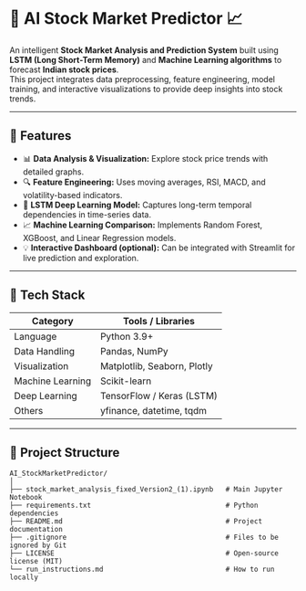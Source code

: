 # 🧠 AI Stock Market Predictor 📈

An intelligent **Stock Market Analysis and Prediction System** built using **LSTM (Long Short-Term Memory)** and **Machine Learning algorithms** to forecast **Indian stock prices**.  
This project integrates data preprocessing, feature engineering, model training, and interactive visualizations to provide deep insights into stock trends.

---

## 🚀 Features

- 📊 **Data Analysis & Visualization:** Explore stock price trends with detailed graphs.  
- 🔍 **Feature Engineering:** Uses moving averages, RSI, MACD, and volatility-based indicators.  
- 🤖 **LSTM Deep Learning Model:** Captures long-term temporal dependencies in time-series data.  
- 📈 **Machine Learning Comparison:** Implements Random Forest, XGBoost, and Linear Regression models.  
- 💡 **Interactive Dashboard (optional):** Can be integrated with Streamlit for live prediction and exploration.  

---

## 🧠 Tech Stack

| Category | Tools / Libraries |
|-----------|------------------|
| Language | Python 3.9+ |
| Data Handling | Pandas, NumPy |
| Visualization | Matplotlib, Seaborn, Plotly |
| Machine Learning | Scikit-learn |
| Deep Learning | TensorFlow / Keras (LSTM) |
| Others | yfinance, datetime, tqdm |

---

## 📂 Project Structure

```plaintext
AI_StockMarketPredictor/
│
├── stock_market_analysis_fixed_Version2_(1).ipynb   # Main Jupyter Notebook
├── requirements.txt                                 # Python dependencies
├── README.md                                        # Project documentation
├── .gitignore                                       # Files to be ignored by Git
├── LICENSE                                          # Open-source license (MIT)
└── run_instructions.md                              # How to run locally
